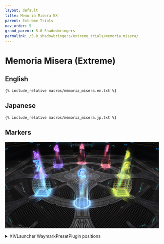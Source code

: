```yaml
---
layout: default
title: Memoria Misera EX
parent: Extreme Trials
nav_order: 5
grand_parent: 5.0 Shadowbringers
permalink: /5.0_shadowbringers/extreme_trials/memoria_misera/
---
```


# Memoria Misera (Extreme)

## English
```
{% include_relative macros/memoria_misera.en.txt %}
```

## Japanese
```
{% include_relative macros/memoria_misera.jp.txt %}
```

## Markers

![](images/markers.jpg)
<details markdown=block>
<summary>XIVLauncher WaymarkPresetPlugin positions</summary>

```json
{"Name":"Memoria Misera EX","MapID":725,"A":{"X":35.0,"Y":-24.0,"Z":-693.3,"ID":0,"Active":true},"B":{"X":45.3,"Y":-24.0,"Z":-683.0,"ID":1,"Active":true},"C":{"X":35.0,"Y":-24.0,"Z":-672.7,"ID":2,"Active":true},"D":{"X":24.7,"Y":-24.0,"Z":-683.0,"ID":3,"Active":true},"One":{"X":42.283,"Y":-24.0,"Z":-690.283,"ID":4,"Active":true},"Two":{"X":42.283,"Y":-24.0,"Z":-675.717,"ID":5,"Active":true},"Three":{"X":27.717,"Y":-24.0,"Z":-675.717,"ID":6,"Active":true},"Four":{"X":27.717,"Y":-24.0,"Z":-690.283,"ID":7,"Active":true}}
```
</details>